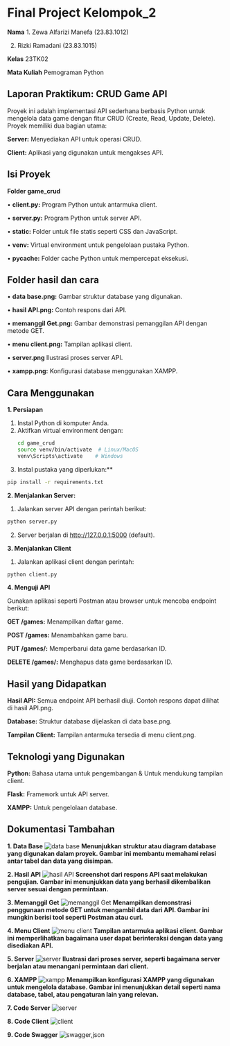 # Final Project Kelompok_2 
**Nama** 1. Zewa Alfarizi Manefa (23.83.1012)

2. Rizki Ramadani (23.83.1015)

**Kelas** 23TK02

**Mata Kuliah** Pemograman Python


## Laporan Praktikum: CRUD Game API

Proyek ini adalah implementasi API sederhana berbasis Python untuk mengelola data game dengan fitur CRUD (Create, Read, Update, Delete). Proyek memiliki dua bagian utama:

**Server:** Menyediakan API untuk operasi CRUD.

**Client:** Aplikasi yang digunakan untuk mengakses API.


## Isi Proyek

**Folder game_crud**

• **client.py:** Program Python untuk antarmuka client.

• **server.py:** Program Python untuk server API.

• **static:** Folder untuk file statis seperti CSS dan JavaScript.

• **venv:** Virtual environment untuk pengelolaan pustaka Python.

• **pycache:** Folder cache Python untuk mempercepat eksekusi.


## Folder hasil dan cara

• **data base.png:** Gambar struktur database yang digunakan.

• **hasil API.png:** Contoh respons dari API.

• **memanggil Get.png:** Gambar demonstrasi pemanggilan API dengan metode GET.

• **menu client.png:** Tampilan aplikasi client.

• **server.png** Ilustrasi proses server API.

• **xampp.png:** Konfigurasi database menggunakan XAMPP.


## Cara Menggunakan

**1. Persiapan**
   1. Instal Python di komputer Anda.
   2. Aktifkan virtual environment dengan:
      ```bash
      cd game_crud
      source venv/bin/activate  # Linux/MacOS
      venv\Scripts\activate    # Windows
      ```
   3. Instal pustaka yang diperlukan:**
  ```bash
  pip install -r requirements.txt
  ```
**2. Menjalankan Server:**
   1. Jalankan server API dengan perintah berikut:
```bash
python server.py
```
   2. Server berjalan di http://127.0.0.1:5000 (default).

**3. Menjalankan Client**
   1. Jalankan aplikasi client dengan perintah:
```bash
python client.py
```
**4. Menguji API**

Gunakan aplikasi seperti Postman atau browser untuk mencoba endpoint berikut:

**GET /games:** Menampilkan daftar game.

**POST /games:** Menambahkan game baru.

**PUT /games/<id>:** Memperbarui data game berdasarkan ID.

**DELETE /games/<id>:** Menghapus data game berdasarkan ID.


## Hasil yang Didapatkan

**Hasil API:** Semua endpoint API berhasil diuji. Contoh respons dapat dilihat di hasil API.png.

**Database:** Struktur database dijelaskan di data base.png.

**Tampilan Client:** Tampilan antarmuka tersedia di menu client.png.


## Teknologi yang Digunakan

**Python:** Bahasa utama untuk pengembangan & Untuk mendukung tampilan client.

**Flask:** Framework untuk API server.

**XAMPP:** Untuk pengelolaan database.


## Dokumentasi Tambahan

**1. Data Base**
![data base](https://github.com/user-attachments/assets/cfc16705-abc5-4183-833e-8b78116a7f9f)
**Menunjukkan struktur atau diagram database yang digunakan dalam proyek. Gambar ini membantu memahami relasi antar tabel dan data yang disimpan.**

**2. Hasil API**
![hasil API](https://github.com/user-attachments/assets/93db4946-55d9-4a84-96a2-2f33272c5525)
**Screenshot dari respons API saat melakukan pengujian. Gambar ini menunjukkan data yang berhasil dikembalikan server sesuai dengan permintaan.**

**3. Memanggil Get**
![memanggil Get](https://github.com/user-attachments/assets/62f9dcf5-e8c9-42f9-ae20-c85309e8ff3b)
**Menampilkan demonstrasi penggunaan metode GET untuk mengambil data dari API. Gambar ini mungkin berisi tool seperti Postman atau curl.**

**4. Menu Client**
![menu client](https://github.com/user-attachments/assets/c04f5ab4-47cb-4bf3-beae-09751d84dd78)
**Tampilan antarmuka aplikasi client. Gambar ini memperlihatkan bagaimana user dapat berinteraksi dengan data yang disediakan API.**

**5. Server**
![server](https://github.com/user-attachments/assets/6478acb1-0504-4ee3-8e81-fc0edb9e3642)
**Ilustrasi dari proses server, seperti bagaimana server berjalan atau menangani permintaan dari client.**

**6. XAMPP**
![xampp](https://github.com/user-attachments/assets/02fe6ae7-9ae9-470f-aba4-c6b3876fab60)
**Menampilkan konfigurasi XAMPP yang digunakan untuk mengelola database. Gambar ini menunjukkan detail seperti nama database, tabel, atau pengaturan lain yang relevan.**

**7. Code Server**
![server](https://github.com/user-attachments/assets/3f3d0acd-c814-4726-8ee6-e7ddaa9c4b0f)

**8. Code Client**
![client](https://github.com/user-attachments/assets/beaba9ec-88db-4e3b-8f78-7d46c4c90b07)

**9. Code Swagger**
![swagger,json](https://github.com/user-attachments/assets/3fc3dcf6-6c4a-47f4-b7c3-215a8999f606)
